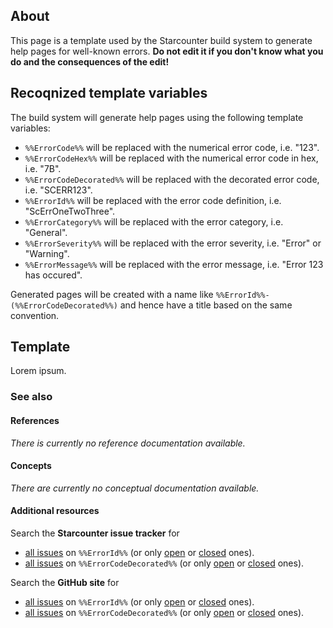 ## About
This page is a template used by the Starcounter build system to generate help pages for well-known errors. **Do not edit it if you don't know what you do and the consequences of the edit!**

## Recoqnized template variables
The build system will generate help pages using the following template variables:
* ```%%ErrorCode%%``` will be replaced with the numerical error code, i.e. "123".
* ```%%ErrorCodeHex%%``` will be replaced with the numerical error code in hex, i.e. "7B".
* ```%%ErrorCodeDecorated%%``` will be replaced with the decorated error code, i.e. "SCERR123".
* ```%%ErrorId%%``` will be replaced with the error code definition, i.e. "ScErrOneTwoThree".
* ```%%ErrorCategory%%``` will be replaced with the error category, i.e. "General".
* ```%%ErrorSeverity%%``` will be replaced with the error severity, i.e. "Error" or "Warning".
* ```%%ErrorMessage%%``` will be replaced with the error message, i.e. "Error 123 has occured".

Generated pages will be created with a name like ```%%ErrorId%%-(%%ErrorCodeDecorated%%)``` and hence have a title based on the same convention.

## Template
<!--Template/-->
<!--TemplateMetadata-->
<!--TemplateMetadata/-->
<!--TemplateAutoGenerated-->
Lorem ipsum.
<!--TemplateAutoGenerated/-->
<!--TemplateUserContent-->
### See also
#### References
_There is currently no reference documentation available._
#### Concepts
_There are currently no conceptual documentation available._
#### Additional resources
Search the **Starcounter issue tracker** for
* [all issues](https://github.com/Starcounter/Starcounter/search?q=%%ErrorId%%&type=Issues) on ```%%ErrorId%%``` (or only [open](https://github.com/Starcounter/Starcounter/search?q=%%ErrorId%%+state%3Aopen&type=Issues) or [closed](https://github.com/Starcounter/Starcounter/search?q=%%ErrorId%%+state%3Aclosed&type=Issues) ones).
* [all issues](https://github.com/Starcounter/Starcounter/search?q=%%ErrorCodeDecorated%%&type=Issues) on ```%%ErrorCodeDecorated%%``` (or only [open](https://github.com/Starcounter/Starcounter/search?q=%%ErrorCodeDecorated%%+state%3Aopen&type=Issues) or [closed](https://github.com/Starcounter/Starcounter/search?q=%%ErrorCodeDecorated%%+state%3Aclosed&type=Issues) ones).

Search the **GitHub site** for
* [all issues](https://github.com/search?q=%%ErrorId%%&type=Issues) on ```%%ErrorId%%``` (or only [open](https://github.com/search?q=%%ErrorId%%+state%3Aopen&type=Issues) or [closed](https://github.com/Starcounter/Starcounter/search?q=%%ErrorId%%+state%3Aclosed&type=Issues) ones).
* [all issues](https://github.com/search?q=%%ErrorCodeDecorated%%&type=Issues) on ```%%ErrorCodeDecorated%%``` (or only [open](https://github.com/search?q=%%ErrorCodeDecorated%%+state%3Aopen&type=Issues) or [closed](https://github.com/Starcounter/search?q=%%ErrorCodeDecorated%%+state%3Aclosed&type=Issues) ones).

<!--TemplateUserContent/-->